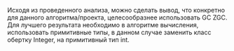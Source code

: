 Исходя из проведенного анализа, можно сделать вывод, что конкретно для данного алгоритма/проекта, целесообразнее использовать GC ZGC. 
Для лучшего результата необходимо в алгоритме вычисления, использовать примитивные типы, в данном случае заменить класс обертку Integer, на примитивный тип int.